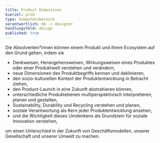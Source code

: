 ```yaml
---
title: Product Dimensions
kuerzel: prod
type: kompetenzbereich
verantwortlich: mb -> designer
handlungsfeld: design
published: true
---
```


Die Absolventen\*innen können einem Produkt und ihrem Ecosystem auf den Grund gehen, indem sie

* Denkweisen, Herangehensweisen, Wirkungsweisen eines Produktes oder einer Produktwelt verstehen und verändern,
* neue Dimensionen des Produktbegriffs kennen und deklinieren,
* den sozio-kulturellen Kontext der Produktentwicklung in Betracht ziehen,
* den Product-Launch in eine Zukunft abstrahieren können,
* unterschiedliche Produktebenen multiperspektivisch interpretieren, planen und gestalten,
* Sustainability, Durability und Recycling verstehen und planen,
* soziale Verantwortung als Kern jeder Produktentwicklung ansehen,
* und die Wichtigkeit dieses Umdenkens als Grundstein für soziale Innovation verstehen,

um einen Unterschied in der Zukunft von Geschäftsmodellen, unserer Gesellschaft und unserer Umwelt zu machen.
